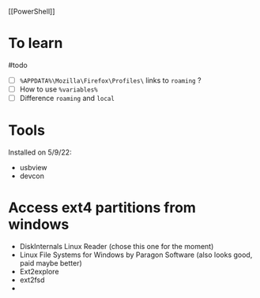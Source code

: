 [[PowerShell]]

# To learn
#todo
- [ ] `%APPDATA%\Mozilla\Firefox\Profiles\` links to `roaming` ?
- [ ] How to use `%variables%`
- [ ] Difference `roaming` and `local`

# Tools
Installed on 5/9/22:
- usbview
- devcon

# Access ext4 partitions from windows
- DiskInternals Linux Reader (chose this one for the moment)
- Linux File Systems for Windows by Paragon Software (also looks good, paid maybe better)
- Ext2explore
- ext2fsd
- 
